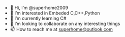 - 👋 Hi, I’m @superhome2009
- 👀 I’m interested in Embeded C,C++,Python
- 🌱 I’m currently learning C#
- 💞️ I’m looking to collaborate on any interesting things
- 📫 How to reach me at superhome@outlook.com

<!---
superhome2009/superhome2009 is a ✨ special ✨ repository because its `README.md` (this file) appears on your GitHub profile.
You can click the Preview link to take a look at your changes.
--->
